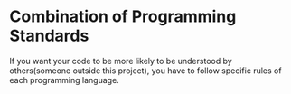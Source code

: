 # Combination of Programming Standards
If you want your code to be more likely to be understood by others(someone outside this project), you have to follow specific rules of each programming language.
